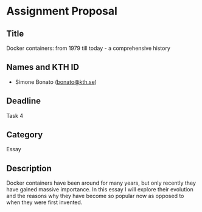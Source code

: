 # Assignment Proposal

## Title

Docker containers: from 1979 till today - a comprehensive history

## Names and KTH ID
  - Simone Bonato (bonato@kth.se)

## Deadline

Task 4

## Category

Essay

## Description

Docker containers have been around for many years, but only recently they have gained massive importance. 
In this essay I will explore their evolution and the reasons why they have become so popular now as opposed to when they were first invented.
